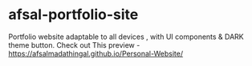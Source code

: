 # afsal-portfolio-site
Portfolio website adaptable to all devices , with UI components &amp; DARK theme button.
Check out This preview - https://afsalmadathingal.github.io/Personal-Website/
